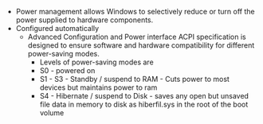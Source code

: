 * Power management allows Windows to selectively reduce or turn off the power supplied to hardware components. 
* Configured automatically
	* Advanced Configuration and Power interface ACPI specification is designed to ensure software and hardware compatibility for different power-saving modes. 
		* Levels of power-saving modes are 
		* S0 - powered on 
		* S1 - S3 -  Standby / suspend to RAM - Cuts power to most devices but maintains power to ram  
		* S4 - Hibernate / suspend to Disk - saves any open but unsaved file data in memory to disk as hiberfil.sys in the root of the boot volume
	